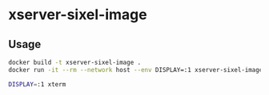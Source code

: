 # xserver-sixel-image

## Usage

```sh
docker build -t xserver-sixel-image .
docker run -it --rm --network host --env DISPLAY=:1 xserver-sixel-image

DISPLAY=:1 xterm
```
